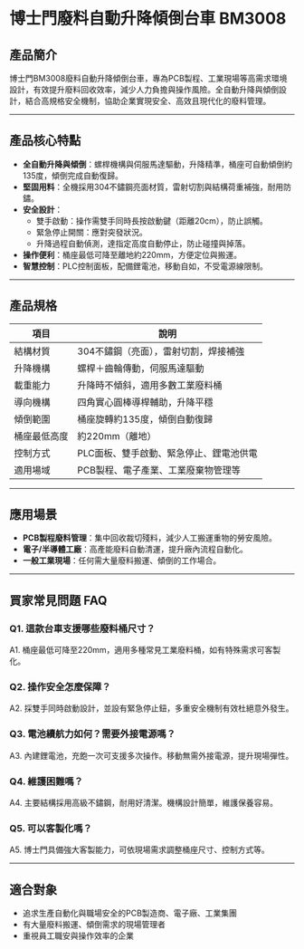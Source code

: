 # 博士門廢料自動升降傾倒台車 BM3008

## 產品簡介

博士門BM3008廢料自動升降傾倒台車，專為PCB製程、工業現場等高需求環境設計，有效提升廢料回收效率，減少人力負擔與操作風險。全自動升降與傾倒設計，結合高規格安全機制，協助企業實現安全、高效且現代化的廢料管理。

---

## 產品核心特點

- **全自動升降與傾倒**：螺桿機構與伺服馬達驅動，升降精準，桶座可自動傾倒約135度，傾倒完成自動復歸。
- **堅固用料**：全機採用304不鏽鋼亮面材質，雷射切割與結構荷重補強，耐用防鏽。
- **安全設計**：
  - 雙手啟動：操作需雙手同時長按啟動鍵（距離20cm），防止誤觸。
  - 緊急停止開關：應對突發狀況。
  - 升降過程自動偵測，達指定高度自動停止，防止碰撞與掉落。
- **操作便利**：桶座最低可降至離地約220mm，方便定位與搬運。
- **智慧控制**：PLC控制面板，配備鋰電池，移動自如，不受電源線限制。

---

## 產品規格

| 項目           | 說明                                      |
|----------------|------------------------------------------|
| 結構材質       | 304不鏽鋼（亮面），雷射切割，焊接補強      |
| 升降機構       | 螺桿＋齒輪傳動，伺服馬達驅動              |
| 載重能力       | 升降時不傾斜，適用多數工業廢料桶           |
| 導向機構       | 四角實心圓棒導桿輔助，升降平穩            |
| 傾倒範圍       | 桶座旋轉約135度，傾倒自動復歸              |
| 桶座最低高度   | 約220mm（離地）                           |
| 控制方式       | PLC面板、雙手啟動、緊急停止、鋰電池供電    |
| 適用場域       | PCB製程、電子產業、工業廢棄物管理等        |

---

## 應用場景

- **PCB製程廢料管理**：集中回收裁切殘料，減少人工搬運重物的勞安風險。
- **電子/半導體工廠**：高產能廢料自動清運，提升廠內流程自動化。
- **一般工業現場**：任何需大量廢料搬運、傾倒的工作場合。

---

## 買家常見問題 FAQ

### Q1. 這款台車支援哪些廢料桶尺寸？
A1. 桶座最低可降至220mm，適用多種常見工業廢料桶，如有特殊需求可客製化。

### Q2. 操作安全怎麼保障？
A2. 採雙手同時啟動設計，並設有緊急停止鈕，多重安全機制有效杜絕意外發生。

### Q3. 電池續航力如何？需要外接電源嗎？
A3. 內建鋰電池，充飽一次可支援多次操作。移動無需外接電源，提升現場彈性。

### Q4. 維護困難嗎？
A4. 主要結構採用高級不鏽鋼，耐用好清潔。機構設計簡單，維護保養容易。

### Q5. 可以客製化嗎？
A5. 博士門具備強大客製能力，可依現場需求調整桶座尺寸、控制方式等。

---

## 適合對象

- 追求生產自動化與職場安全的PCB製造商、電子廠、工業集團
- 有大量廢料搬運、傾倒需求的現場管理者
- 重視員工職安與操作效率的企業